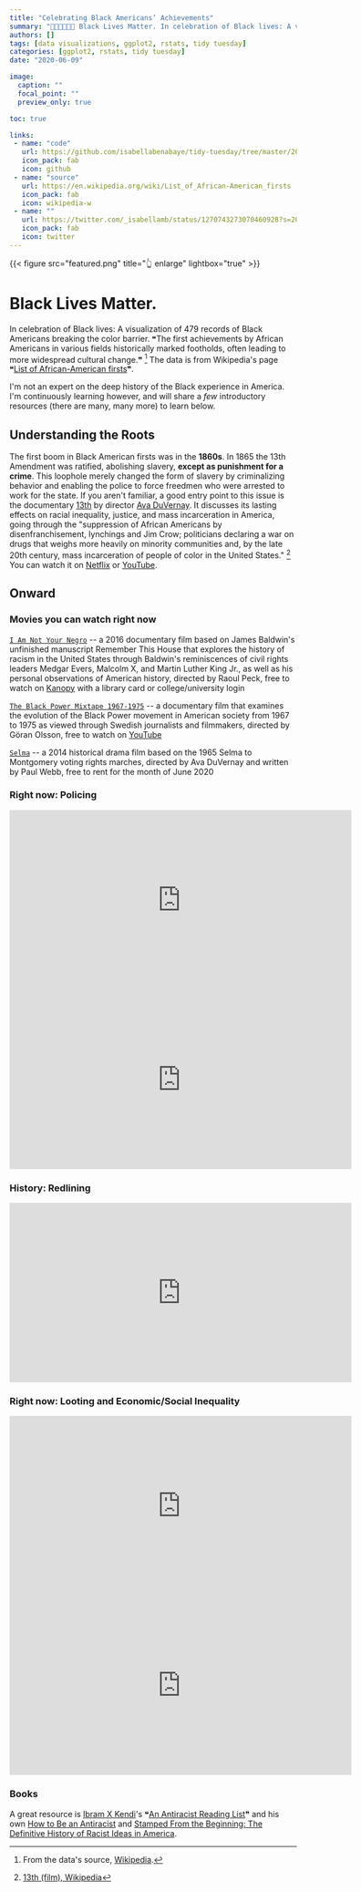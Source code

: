```yaml
---
title: "Celebrating Black Americans’ Achievements"
summary: "✊🏿✊🏾✊🏽 Black Lives Matter. In celebration of Black lives: A visualization of Black Americans breaking the color barrier & achieving firsts in various fields throughout history. I also share some introductory resources to the movement."
authors: []
tags: [data visualizations, ggplot2, rstats, tidy tuesday]
categories: [ggplot2, rstats, tidy tuesday]
date: "2020-06-09"

image:
  caption: ""
  focal_point: ""
  preview_only: true

toc: true

links:
 - name: "code"
   url: https://github.com/isabellabenabaye/tidy-tuesday/tree/master/2020/24_black achievements
   icon_pack: fab
   icon: github
 - name: "source"
   url: https://en.wikipedia.org/wiki/List_of_African-American_firsts
   icon_pack: fab
   icon: wikipedia-w
 - name: ""
   url: https://twitter.com/_isabellamb/status/1270743273070460928?s=20
   icon_pack: fab
   icon: twitter
---
```

{{< figure src="featured.png" title="👆 enlarge" lightbox="true" >}}

# Black Lives Matter. 
In celebration of Black lives: A visualization of 479 records of Black Americans breaking the color barrier. ❝The first achievements by African Americans in various fields historically marked footholds, often leading to more widespread cultural change.❞ [^1] The data is from Wikipedia's page ❝[List of African-American firsts](https://en.wikipedia.org/wiki/List_of_African-American_firsts)❞.

[^1]: From the data's source, [Wikipedia](https://en.wikipedia.org/wiki/List_of_African-American_firsts).

I'm not an expert on the deep history of the Black experience in America. I'm continuously learning however, and will share a *few* introductory resources (there are many, many more) to learn below.

## Understanding the Roots

The first boom in Black American firsts was in the **1860s**. In 1865 the 13th Amendment was ratified, abolishing slavery, **except as punishment for a crime**. This loophole merely changed the form of slavery by criminalizing behavior and enabling the police to force freedmen who were arrested to work for the state. If you aren't familiar, a good entry point to this issue is the documentary [13th](https://en.wikipedia.org/wiki/13th_(film)) by director [Ava DuVernay](http://www.avaduvernay.com/about). It discusses its lasting effects on racial inequality, justice, and mass incarceration in America, going through the "suppression of African Americans by disenfranchisement, lynchings and Jim Crow; politicians declaring a war on drugs that weighs more heavily on minority communities and, by the late 20th century, mass incarceration of people of color in the United States." [^2] You can watch it on [Netflix](https://www.netflix.com/title/80091741) or [YouTube](https://www.youtube.com/watch?v=krfcq5pF8u8).

[^2]: [13th (film), Wikipedia](https://en.wikipedia.org/wiki/13th_(film))

## Onward

### Movies you can watch right now
[`I Am Not Your Negro`](https://en.wikipedia.org/wiki/I_Am_Not_Your_Negro) -- a 2016 documentary film based on James Baldwin's unfinished manuscript Remember This House that explores the history of racism in the United States through Baldwin's reminiscences of civil rights leaders Medgar Evers, Malcolm X, and Martin Luther King Jr., as well as his personal observations of American history, directed by Raoul Peck, free to watch on [Kanopy](https://www.kanopy.com/) with a library card or college/university login

[`The Black Power Mixtape 1967-1975`](https://en.wikipedia.org/wiki/The_Black_Power_Mixtape_1967–1975) -- a documentary film that examines the evolution of the Black Power movement in American society from 1967 to 1975 as viewed through Swedish journalists and filmmakers, directed by Göran Olsson, free to watch on [YouTube](https://www.youtube.com/watch?v=O_dCL2F571Q)

[`Selma`](https://en.wikipedia.org/wiki/Selma_(film)) --  a 2014 historical drama film based on the 1965 Selma to Montgomery voting rights marches, directed by Ava DuVernay and written by Paul Webb, free to rent for the month of June 2020

### Right now: Policing
<iframe width="600" height="315" src="https://www.youtube.com/embed/km4uCOAzrbM" frameborder="0" allow="accelerometer; autoplay; encrypted-media; gyroscope; picture-in-picture" allowfullscreen></iframe>
<iframe width="600" height="315" src="https://www.youtube.com/embed/Wf4cea5oObY" frameborder="0" allow="accelerometer; autoplay; encrypted-media; gyroscope; picture-in-picture" allowfullscreen></iframe>

### History: Redlining
<iframe width="600" height="315" src="https://www.youtube.com/embed/e68CoE70Mk8" frameborder="0" allow="accelerometer; autoplay; encrypted-media; gyroscope; picture-in-picture" allowfullscreen></iframe>

### Right now: Looting and Economic/Social Inequality
<iframe width="600" height="315" src="https://www.youtube.com/embed/v4amCfVbA_c" frameborder="0" allow="accelerometer; autoplay; encrypted-media; gyroscope; picture-in-picture" allowfullscreen></iframe>
<iframe width="600" height="315" src="https://www.youtube.com/embed/sb9_qGOa9Go" frameborder="0" allow="accelerometer; autoplay; encrypted-media; gyroscope; picture-in-picture" allowfullscreen></iframe>

### Books

A great resource is [Ibram X Kendi](https://www.ibramxkendi.com)'s ❝[An Antiracist Reading List](https://www.nytimes.com/2019/05/29/books/review/antiracist-reading-list-ibram-x-kendi.html)❞ and his own [How to Be an Antiracist](https://www.ibramxkendi.com/how-to-be-an-antiracist-1) and [Stamped From the Beginning: The Definitive History of Racist Ideas in America](https://www.ibramxkendi.com/stampedbook).


